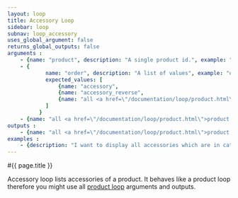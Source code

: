 ```yaml
---
layout: loop
title: Accessory Loop
sidebar: loop
subnav: loop_accessory
uses_global_argument: false
returns_global_outputs: false
arguments :
    - {name: "product", description: "A single product id.", example: "product=\"2\"", mandatory="true"}
    - {
            name: "order", description: "A list of values", example: "order=\"accessory,max_price\"", default: "manual",
            expected_values: [
                {name: "accessory",                                                                 description: "manual accessory order"},
                {name: "accessory_reverse",                                                         description: "reverse manual accessory order"},
                {name: "all <a href=\"/documentation/loop/product.html\">product loop</a> orders",  description: ""}
            ]
          }
    - {name: "all <a href=\"/documentation/loop/product.html\">product loop</a> arguments", example: "order=\"min_price\", max_price=\"100\""}
outputs :
    - {name: "all <a href=\"/documentation/loop/product.html\">product loop</a> outputs"}
examples :
    - {description: "I want to display all accessories which are in category 1, order by ascending price, for all products in category 2"}
---
```


#{{ page.title }}

Accessory loop lists accessories of a product. It behaves like a product loop therefore you might use all <a href="/documentation/loop/product.html">product loop</a> arguments and outputs.